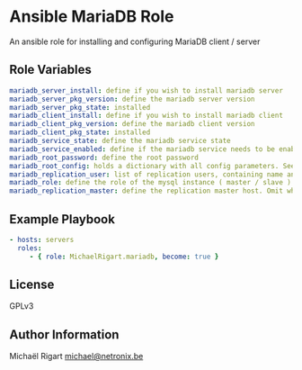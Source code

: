 Ansible MariaDB Role
====================

An ansible role for installing and configuring MariaDB client / server

Role Variables
--------------

```yaml
mariadb_server_install: define if you wish to install mariadb server
mariadb_server_pkg_version: define the mariadb server version
mariadb_server_pkg_state: installed
mariadb_client_install: define if you wish to install mariadb client
mariadb_client_pkg_version: define the mariadb client version
mariadb_client_pkg_state: installed
mariadb_service_state: define the mariadb service state
mariadb_service_enabled: define if the mariadb service needs to be enabled
mariadb_root_password: define the root password
mariadb_root_config: holds a dictionary with all config parameters. See the defaults for an example
mariadb_replication_user: list of replication users, containing name and password
mariadb_role: define the role of the mysql instance ( master / slave ). Or omit when using standalone.
mariadb_replication_master: define the replication master host. Omit when using standalone
```

Example Playbook
-------------------------

```yaml
- hosts: servers
  roles:
     - { role: MichaelRigart.mariadb, become: true }
```

License
-------

GPLv3

Author Information
------------------

Michaël Rigart <michael@netronix.be>
